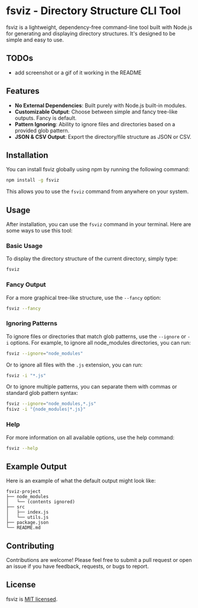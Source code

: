 # fsviz - Directory Structure CLI Tool

fsviz is a lightweight, dependency-free command-line tool built with Node.js for generating and displaying directory structures. It's designed to be simple and easy to use.

## TODOs

- add screenshot or a gif of it working in the README

## Features

- **No External Dependencies**: Built purely with Node.js built-in modules.
- **Customizable Output**: Choose between simple and fancy tree-like outputs. Fancy is default.
- **Pattern Ignoring**: Ability to ignore files and directories based on a provided glob pattern.
- **JSON & CSV Output**: Export the directory/file structure as JSON or CSV.

## Installation

You can install fsviz globally using npm by running the following command:

```bash
npm install -g fsviz
```

This allows you to use the `fsviz` command from anywhere on your system.

## Usage

After installation, you can use the `fsviz` command in your terminal. Here are some ways to use this tool:

### Basic Usage

To display the directory structure of the current directory, simply type:

```bash
fsviz
```

### Fancy Output

For a more graphical tree-like structure, use the `--fancy` option:

```bash
fsviz --fancy
```

### Ignoring Patterns

To ignore files or directories that match glob patterns, use the `--ignore` or `-i` options. For example, to ignore all node_modules directories, you can run:

```bash
fsviz --ignore="node_modules"
```

Or to ignore all files with the `.js` extension, you can run:

```bash
fsviz -i "*.js"
```

Or to ignore multiple patterns, you can separate them with commas or standard glob pattern syntax:

```bash
fsviz --ignore="node_modules,*.js"
fsivz -i "{node_modules|*.js}"
```

### Help

For more information on all available options, use the help command:

```bash
fsviz --help
```

## Example Output

Here is an example of what the default output might look like:

```
fsviz-project
├── node_modules
│   └── (contents ignored)
├── src
│   ├── index.js
│   └── utils.js
├── package.json
└── README.md
```

## Contributing

Contributions are welcome! Please feel free to submit a pull request or open an issue if you have feedback, requests, or bugs to report.

## License

fsviz is [MIT licensed](./LICENSE).
